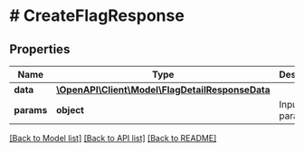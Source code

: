 # # CreateFlagResponse

## Properties

Name | Type | Description | Notes
------------ | ------------- | ------------- | -------------
**data** | [**\OpenAPI\Client\Model\FlagDetailResponseData**](FlagDetailResponseData.md) |  |
**params** | **object** | Input parameters |

[[Back to Model list]](../../README.md#models) [[Back to API list]](../../README.md#endpoints) [[Back to README]](../../README.md)
